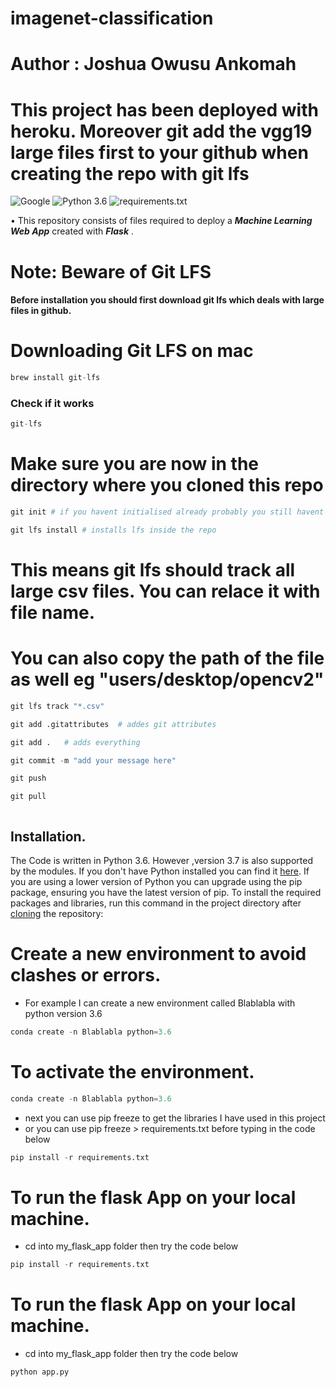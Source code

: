 # imagenet-classification
# Author : Joshua Owusu Ankomah

# This project has been deployed with heroku. Moreover git add the vgg19 large files first to your github when creating the repo with git lfs

![Google](https://img.shields.io/badge/Images_From-Google-blue.svg) ![Python 3.6](https://img.shields.io/badge/Python-3.6-brightgreen.svg) ![requirements.txt](https://img.shields.io/badge/Library-requirements.txt-orange.svg)

• This repository consists of files required to deploy a ___Machine Learning Web App___ created with ___Flask___ .



# Note:  Beware of Git LFS 
#### Before installation you should first download git lfs which deals with large files in github.


# Downloading Git LFS on mac

```python
brew install git-lfs
```

### Check if it works

```python
git-lfs
```

# Make sure you are now in the directory where you cloned this repo

```python
git init # if you havent initialised already probably you still havent at this point
```

```python
git lfs install # installs lfs inside the repo
```

# This means git lfs should track all large csv files. You can relace it with file name.

# You can also copy the path of the file as well eg "users/desktop/opencv2"

```python
git lfs track "*.csv" 
```

```python
git add .gitattributes  # addes git attributes
```

```python
git add .   # adds everything
```

```python
git commit -m "add your message here"
```

```python
git push
```

```python
git pull
```

```python

```

## Installation.
The Code is written in Python 3.6. However ,version 3.7 is also supported by the modules. 
If you don't have Python installed you can find it [here](https://www.python.org/downloads/). If you are using a lower version of Python you can upgrade using the pip package, ensuring you have the latest version of pip. To install the required packages and libraries, run this command in the project directory after [cloning](https://www.howtogeek.com/451360/how-to-clone-a-github-repository/) the repository:

# Create a new environment to avoid clashes or errors.
+ For example I can create a new environment called Blablabla with python version 3.6

```python
conda create -n Blablabla python=3.6
```

# To activate the environment.

```python
conda create -n Blablabla python=3.6
```

+ next you can use pip freeze to get the libraries I have used in this project
+ or you can use pip freeze > requirements.txt before typing in the code below

```python
pip install -r requirements.txt
```

# To run the flask App on your local machine.
+ cd into my_flask_app folder then try the code below

```python
pip install -r requirements.txt
```

# To run the flask App on your local machine.
+ cd into my_flask_app folder then try the code below

```python
python app.py
```
